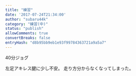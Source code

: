```yaml
---
title: "練習"
date: '2017-07-24T21:34:00'
author: "subaru44k"
category: "練習(中)"
status: "publish"
allowComments: true
convertBreaks: false
entryHash: "d8b95bb9eb1e93f99784363721a9a5a7"
---
```

40分ジョグ

左足アキレス腱に少し不安。
走り方分からなくなってしまった。
